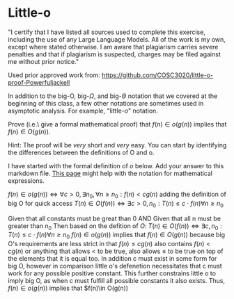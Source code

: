 # Little-o

"I certify that I have listed all sources used to complete this exercise, including the use of any Large Language Models. All of the work is my own, except where stated otherwise. I am aware that plagiarism carries severe penalties and that if plagiarism is suspected, charges may be filed against me without prior notice." 

Used prior approved work from: https://github.com/COSC3020/little-o-proof-Powerfuljackell

In addition to the big-O, big-$\Omega$, and big-$\Theta$ notation that
we covered at the beginning of this class, a few other notations are sometimes
used in asymptotic analysis.  For example, "little-$o$" notation.

Prove (i.e.\ give a formal mathematical proof) that $f(n)\in o(g(n))$ implies
that $f(n)\in O(g(n))$.

Hint: The proof will be *very* short and *very* easy. You can start by
identifying the differences between the definitions of O and o.

I have started with the formal definition of $o$ below. Add your answer to this
markdown file. [This
page](https://docs.github.com/en/get-started/writing-on-github/working-with-advanced-formatting/writing-mathematical-expressions)
might help with the notation for mathematical expressions.

$f(n)\in o(g(n)) \iff \forall c>0, \exists n_0, \forall n\ge n_0: f(n) < c g(n)$
adding the definition of big O for quick access
$T(n) \in O(f(n)) \iff \exists c>0, n_0: T(n) \leq c \cdot f(n) \forall n \geq n_0$


Given that all constants must be great than 0 AND
Given that all n must be greater than $n_0$
Then based on the defition of $O$: $T(n) \in O(f(n)) \iff \exists c, n_0: T(n) \leq c \cdot f(n) \forall n \geq n_0$
$f(n)\in o(g(n))$ implies that $f(n)\in O(g(n))$ because 
big O's requirements are less strict in that $f(n) \le c g(n)$ also contains $f(n) < c g(n)$
or anything that allows < to be true, also allows $\le$ to be true on top of the elements that it is equal too.
In addition c must exist in some form for big O, however in comparison little o's defenetion necessitates that c must work for any possible positive constant.
This further constrains little o to imply big O, as when c must fulfill all possible constants it also exists.
Thus, $f(n)\in o(g(n))$ implies that $f(n)\in O(g(n)) 
